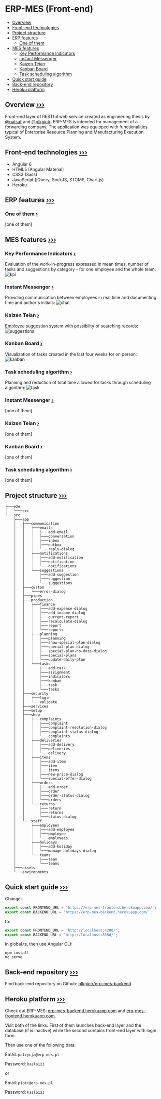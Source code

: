 # <a name="0">ERP-MES (Front-end)</a>

- [Overview](#1)
- [Front-end technologies](#2)
- [Project structure](#3)
- [ERP features](#4)
  - [One of them](#4.1)
- [MES features](#5)
  - [Key Performance Indicators](#5.1)
  - [Instant Messenger](#5.2)
  - [Kaizen Teian](#5.3)
  - [Kanban Board](#5.4)
  - [Task scheduling algorithm](#5.5)
- [Quick start guide](#6)
- [Back-end repository](#7)
- [Heroku platform](#8)


## <a name="1">Overview</a> [&#8250;&#8250;&#8250;](#0)

Front-end layer of RESTful web service created as engineering thesis by [@patsaf](https://github.com/patsaf) and [@plkpiotr](https://github.com/plkpiotr). ERP-MES is intended for management of a forwarding company. The application was equipped with functionalities typical of Enterprise Resource Planning and Manufacturing Execution System.

## <a name="2">Front-end technologies</a> [&#8250;&#8250;&#8250;](#0)

- Angular 6
- HTML5 (Angular Material)
- CSS3 (Sass)
- JavaScript (jQuery, SockJS, STOMP, Chart.js)
- Heroku

## <a name="3">ERP features</a> [&#8250;&#8250;&#8250;](#0)

### <a name="3.1">One of them</a> [&#8250;](#3)

[one of them]

## <a name="4">MES features</a> [&#8250;&#8250;&#8250;](#0)

### <a name="4.1">Key Performance Indicators</a> [&#8250;](#4)

Evaluation of the work-in-progress expressed in mean times, number of tasks and suggestions by category - for one employee and the whole team: ![kpi](https://user-images.githubusercontent.com/21959354/52904777-f7e04580-3230-11e9-85f4-cde2b4736bb7.png)

### <a name="4.2">Instant Messenger</a> [&#8250;](#4)

Providing communication between employees in real time and documenting time and author's initials: ![chat](https://user-images.githubusercontent.com/21959354/52904775-f747af00-3230-11e9-9019-f2dc7d7730cf.png)

### <a name="4.3">Kaizen Teian</a> [&#8250;](#4)

Employee suggestion system with possibility of searching records:![suggestions](https://user-images.githubusercontent.com/21959354/52904778-f7e04580-3230-11e9-8096-c36101a698ff.png)

### <a name="4.4">Kanban Board</a> [&#8250;](#4)

Visualization of tasks created in the last four weeks for on person: ![kanban](https://user-images.githubusercontent.com/21959354/52904776-f7e04580-3230-11e9-9d3d-affa11a61646.PNG)

### <a name="4.5">Task scheduling algorithm</a> [&#8250;](#4)

Planning and reduction of total time allowed for tasks through scheduling algorithm: ![task](https://user-images.githubusercontent.com/21959354/52904779-f7e04580-3230-11e9-8328-4e4e3657c149.png)

### <a name="4.2">Instant Messenger</a> [&#8250;](#4)

[one of them]

### <a name="4.3">Kaizen Teian</a> [&#8250;](#4)

[one of them]

### <a name="4.4">Kanban Board</a> [&#8250;](#4)

[one of them]

### <a name="4.5">Task scheduling algorithm</a> [&#8250;](#4)

[one of them]

## <a name="5">Project structure</a> [&#8250;&#8250;&#8250;](#0)

```
├───e2e
│   └───src
└───src
    ├───app
    │   ├───communication
    │   │   ├───emails
    │   │   │   ├───add-email
    │   │   │   ├───conversation
    │   │   │   ├───inbox
    │   │   │   ├───outbox
    │   │   │   └───reply-dialog
    │   │   ├───notifications
    │   │   │   ├───add-notification
    │   │   │   ├───notification
    │   │   │   └───notifications
    │   │   └───suggestions
    │   │       ├───add-suggestion
    │   │       ├───suggestion
    │   │       └───suggestions
    │   ├───custom
    │   │   └───error-dialog
    │   ├───pipes
    │   ├───production
    │   │   ├───finance
    │   │   │   ├───add-expense-dialog
    │   │   │   ├───add-income-dialog
    │   │   │   ├───current-report
    │   │   │   ├───recalculate-dialog
    │   │   │   ├───report
    │   │   │   └───reports
    │   │   ├───planning
    │   │   │   ├───planning
    │   │   │   ├───show-special-plan-dialog
    │   │   │   ├───special-plan-dialog
    │   │   │   ├───special-plan-no-date-dialog
    │   │   │   ├───special-plans
    │   │   │   └───update-daily-plan
    │   │   └───tasks
    │   │       ├───add-task
    │   │       ├───assignment
    │   │       ├───indicators
    │   │       ├───kanban
    │   │       ├───task
    │   │       └───tasks
    │   ├───security
    │   │   ├───login
    │   │   └───validate
    │   ├───services
    │   ├───setup
    │   ├───shop
    │   │   ├───complaints
    │   │   │   ├───complaint
    │   │   │   ├───complaint-resolution-dialog
    │   │   │   ├───complaint-status-dialog
    │   │   │   └───complaints
    │   │   ├───deliveries
    │   │   │   ├───add-delivery
    │   │   │   ├───deliveries
    │   │   │   └───delivery
    │   │   ├───items
    │   │   │   ├───add-item
    │   │   │   ├───item
    │   │   │   ├───items
    │   │   │   ├───new-price-dialog
    │   │   │   └───special-offer-dialog
    │   │   ├───orders
    │   │   │   ├───add-order
    │   │   │   ├───order
    │   │   │   ├───order-status-dialog
    │   │   │   └───orders
    │   │   └───returns
    │   │       ├───return
    │   │       ├───returns
    │   │       └───status-dialog
    │   └───staff
    │       ├───employees
    │       │   ├───add-employee
    │       │   ├───employee
    │       │   └───employees
    │       ├───holidays
    │       │   ├───add-holiday
    │       │   └───manage-holidays-dialog
    │       └───teams
    │           ├───team
    │           └───teams
    ├───assets
    └───environments
```

## <a name="6">Quick start guide</a> [&#8250;&#8250;&#8250;](#0)

Change:
```typescript
export const FRONTEND_URL = 'https://erp-mes-frontend.herokuapp.com/';
export const BACKEND_URL = 'https://erp-mes-backend.herokuapp.com/';
```

to:

```typescript
export const FRONTEND_URL = 'http://localhost:4200/';
export const BACKEND_URL = 'http://localhost:8080/';
```

in global.ts, then use Angular CLI:

```
npm install
ng serve
```

## <a name="7">Back-end repository</a> [&#8250;&#8250;&#8250;](#0)

Find back-end repository on Github: [plkpiotr/erp-mes-backend](https://github.com/plkpiotr/erp-mes-backend)

## <a name="8">Heroku platform</a> [&#8250;&#8250;&#8250;](#0)

Check out ERP-MES: [erp-mes-backend.herokuapp.com](https://erp-mes-backend.herokuapp.com/) and [erp-mes-frontend.herokuapp.com](https://erp-mes-frontend.herokuapp.com/).

Visit both of the links. First of them launches back-end layer and the database (if is inactive) while the second contains front-end layer with login form.

Then use one of the following data:

Email: `patrycja@erp-mes.pl`

Password: `haslo123`

or

Email: `piotr@erp-mes.pl`

Password: `haslo123`
